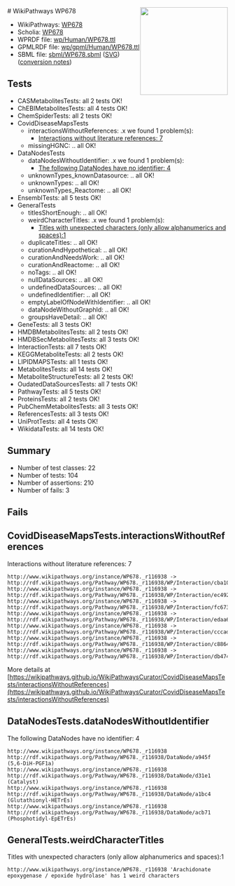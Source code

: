 <img style="float: right; width: 200px" src="../logo.png" />
# WikiPathways WP678

* WikiPathways: [WP678](https://identifiers.org/wikipathways:WP678)
* Scholia: [WP678](https://scholia.toolforge.org/wikipathways/WP678)
* WPRDF file: [wp/Human/WP678.ttl](../wp/Human/WP678.ttl)
* GPMLRDF file: [wp/gpml/Human/WP678.ttl](../wp/gpml/Human/WP678.ttl)
* SBML file: [sbml/WP678.sbml](../sbml/WP678.sbml) ([SVG](../sbml/WP678.svg)) ([conversion notes](../sbml/WP678.txt))

## Tests
* CASMetabolitesTests: all 2 tests OK!
* ChEBIMetabolitesTests: all 4 tests OK!
* ChemSpiderTests: all 2 tests OK!
* CovidDiseaseMapsTests
    * interactionsWithoutReferences: .x we found 1 problem(s):
        * [Interactions without literature references: 7](#2e295935)
    * missingHGNC: .. all OK!
* DataNodesTests
    * dataNodesWithoutIdentifier: .x we found 1 problem(s):
        * [The following DataNodes have no identifier: 4](#d2d32fa3)
    * unknownTypes_knownDatasource: .. all OK!
    * unknownTypes: .. all OK!
    * unknownTypes_Reactome: .. all OK!
* EnsemblTests: all 5 tests OK!
* GeneralTests
    * titlesShortEnough: .. all OK!
    * weirdCharacterTitles: .x we found 1 problem(s):
        * [Titles with unexpected characters (only allow alphanumerics and spaces):1](#fda87b3f)
    * duplicateTitles: .. all OK!
    * curationAndHypothetical: .. all OK!
    * curationAndNeedsWork: .. all OK!
    * curationAndReactome: .. all OK!
    * noTags: .. all OK!
    * nullDataSources: .. all OK!
    * undefinedDataSources: .. all OK!
    * undefinedIdentifier: .. all OK!
    * emptyLabelOfNodeWithIdentifier: .. all OK!
    * dataNodeWithoutGraphId: .. all OK!
    * groupsHaveDetail: .. all OK!
* GeneTests: all 3 tests OK!
* HMDBMetabolitesTests: all 2 tests OK!
* HMDBSecMetabolitesTests: all 3 tests OK!
* InteractionTests: all 7 tests OK!
* KEGGMetaboliteTests: all 2 tests OK!
* LIPIDMAPSTests: all 1 tests OK!
* MetabolitesTests: all 14 tests OK!
* MetaboliteStructureTests: all 2 tests OK!
* OudatedDataSourcesTests: all 7 tests OK!
* PathwayTests: all 5 tests OK!
* ProteinsTests: all 2 tests OK!
* PubChemMetabolitesTests: all 3 tests OK!
* ReferencesTests: all 3 tests OK!
* UniProtTests: all 4 tests OK!
* WikidataTests: all 14 tests OK!


## Summary

* Number of test classes: 22
* Number of tests: 104
* Number of assertions: 210
* Number of fails: 3

## Fails

<a name="2e295935" />

## CovidDiseaseMapsTests.interactionsWithoutReferences

Interactions without literature references: 7
```
http://www.wikipathways.org/instance/WP678._r116938 -> http://rdf.wikipathways.org/Pathway/WP678._r116938/WP/Interaction/cba10
http://www.wikipathways.org/instance/WP678._r116938 -> http://rdf.wikipathways.org/Pathway/WP678._r116938/WP/Interaction/ec492
http://www.wikipathways.org/instance/WP678._r116938 -> http://rdf.wikipathways.org/Pathway/WP678._r116938/WP/Interaction/fc673
http://www.wikipathways.org/instance/WP678._r116938 -> http://rdf.wikipathways.org/Pathway/WP678._r116938/WP/Interaction/edaa6
http://www.wikipathways.org/instance/WP678._r116938 -> http://rdf.wikipathways.org/Pathway/WP678._r116938/WP/Interaction/cccad
http://www.wikipathways.org/instance/WP678._r116938 -> http://rdf.wikipathways.org/Pathway/WP678._r116938/WP/Interaction/c8864
http://www.wikipathways.org/instance/WP678._r116938 -> http://rdf.wikipathways.org/Pathway/WP678._r116938/WP/Interaction/db474
```

More details at [https://wikipathways.github.io/WikiPathwaysCurator/CovidDiseaseMapsTests/interactionsWithoutReferences](https://wikipathways.github.io/WikiPathwaysCurator/CovidDiseaseMapsTests/interactionsWithoutReferences)

<a name="d2d32fa3" />

## DataNodesTests.dataNodesWithoutIdentifier

The following DataNodes have no identifier: 4
```
http://www.wikipathways.org/instance/WP678._r116938 http://rdf.wikipathways.org/Pathway/WP678._r116938/DataNode/a945f (5,6-DiH-PGF1a)
http://www.wikipathways.org/instance/WP678._r116938 http://rdf.wikipathways.org/Pathway/WP678._r116938/DataNode/d31e1 (Catalyst)
http://www.wikipathways.org/instance/WP678._r116938 http://rdf.wikipathways.org/Pathway/WP678._r116938/DataNode/a1bc4 (Glutathionyl-HETrEs)
http://www.wikipathways.org/instance/WP678._r116938 http://rdf.wikipathways.org/Pathway/WP678._r116938/DataNode/acb71 (Phosphotidyl-EpETrEs)
```

<a name="fda87b3f" />

## GeneralTests.weirdCharacterTitles

Titles with unexpected characters (only allow alphanumerics and spaces):1
```
http://www.wikipathways.org/instance/WP678._r116938 'Arachidonate epoxygenase / epoxide hydrolase' has 1 weird characters
```

